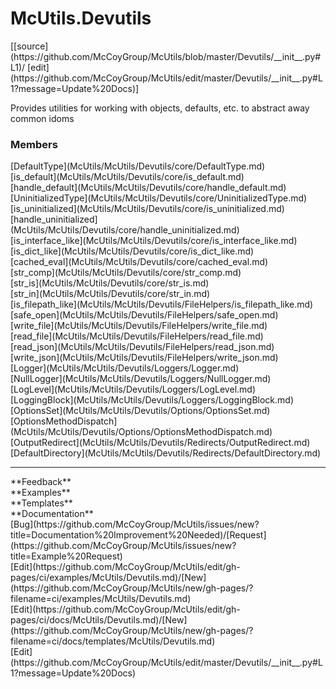# <a id="McUtils.Devutils">McUtils.Devutils</a> 
<div class="docs-source-link" markdown="1">
[[source](https://github.com/McCoyGroup/McUtils/blob/master/Devutils/__init__.py#L1)/
[edit](https://github.com/McCoyGroup/McUtils/edit/master/Devutils/__init__.py#L1?message=Update%20Docs)]
</div>
    
Provides utilities for working with objects, defaults, etc. to abstract away common idoms

### Members
<div class="container alert alert-secondary bg-light">
  <div class="row">
   <div class="col" markdown="1">
[DefaultType](McUtils/McUtils/Devutils/core/DefaultType.md)   
</div>
   <div class="col" markdown="1">
[is_default](McUtils/McUtils/Devutils/core/is_default.md)   
</div>
   <div class="col" markdown="1">
[handle_default](McUtils/McUtils/Devutils/core/handle_default.md)   
</div>
</div>
  <div class="row">
   <div class="col" markdown="1">
[UninitializedType](McUtils/McUtils/Devutils/core/UninitializedType.md)   
</div>
   <div class="col" markdown="1">
[is_uninitialized](McUtils/McUtils/Devutils/core/is_uninitialized.md)   
</div>
   <div class="col" markdown="1">
[handle_uninitialized](McUtils/McUtils/Devutils/core/handle_uninitialized.md)   
</div>
</div>
  <div class="row">
   <div class="col" markdown="1">
[is_interface_like](McUtils/McUtils/Devutils/core/is_interface_like.md)   
</div>
   <div class="col" markdown="1">
[is_dict_like](McUtils/McUtils/Devutils/core/is_dict_like.md)   
</div>
   <div class="col" markdown="1">
[cached_eval](McUtils/McUtils/Devutils/core/cached_eval.md)   
</div>
</div>
  <div class="row">
   <div class="col" markdown="1">
[str_comp](McUtils/McUtils/Devutils/core/str_comp.md)   
</div>
   <div class="col" markdown="1">
[str_is](McUtils/McUtils/Devutils/core/str_is.md)   
</div>
   <div class="col" markdown="1">
[str_in](McUtils/McUtils/Devutils/core/str_in.md)   
</div>
</div>
  <div class="row">
   <div class="col" markdown="1">
[is_filepath_like](McUtils/McUtils/Devutils/FileHelpers/is_filepath_like.md)   
</div>
   <div class="col" markdown="1">
[safe_open](McUtils/McUtils/Devutils/FileHelpers/safe_open.md)   
</div>
   <div class="col" markdown="1">
[write_file](McUtils/McUtils/Devutils/FileHelpers/write_file.md)   
</div>
</div>
  <div class="row">
   <div class="col" markdown="1">
[read_file](McUtils/McUtils/Devutils/FileHelpers/read_file.md)   
</div>
   <div class="col" markdown="1">
[read_json](McUtils/McUtils/Devutils/FileHelpers/read_json.md)   
</div>
   <div class="col" markdown="1">
[write_json](McUtils/McUtils/Devutils/FileHelpers/write_json.md)   
</div>
</div>
  <div class="row">
   <div class="col" markdown="1">
[Logger](McUtils/McUtils/Devutils/Loggers/Logger.md)   
</div>
   <div class="col" markdown="1">
[NullLogger](McUtils/McUtils/Devutils/Loggers/NullLogger.md)   
</div>
   <div class="col" markdown="1">
[LogLevel](McUtils/McUtils/Devutils/Loggers/LogLevel.md)   
</div>
</div>
  <div class="row">
   <div class="col" markdown="1">
[LoggingBlock](McUtils/McUtils/Devutils/Loggers/LoggingBlock.md)   
</div>
   <div class="col" markdown="1">
[OptionsSet](McUtils/McUtils/Devutils/Options/OptionsSet.md)   
</div>
   <div class="col" markdown="1">
[OptionsMethodDispatch](McUtils/McUtils/Devutils/Options/OptionsMethodDispatch.md)   
</div>
</div>
  <div class="row">
   <div class="col" markdown="1">
[OutputRedirect](McUtils/McUtils/Devutils/Redirects/OutputRedirect.md)   
</div>
   <div class="col" markdown="1">
[DefaultDirectory](McUtils/McUtils/Devutils/Redirects/DefaultDirectory.md)   
</div>
   <div class="col" markdown="1">
   
</div>
</div>
</div>













---


<div markdown="1" class="text-secondary">
<div class="container">
  <div class="row">
   <div class="col" markdown="1">
**Feedback**   
</div>
   <div class="col" markdown="1">
**Examples**   
</div>
   <div class="col" markdown="1">
**Templates**   
</div>
   <div class="col" markdown="1">
**Documentation**   
</div>
   <div class="col" markdown="1">
   
</div>
   <div class="col" markdown="1">
   
</div>
   <div class="col" markdown="1">
   
</div>
</div>
  <div class="row">
   <div class="col" markdown="1">
[Bug](https://github.com/McCoyGroup/McUtils/issues/new?title=Documentation%20Improvement%20Needed)/[Request](https://github.com/McCoyGroup/McUtils/issues/new?title=Example%20Request)   
</div>
   <div class="col" markdown="1">
[Edit](https://github.com/McCoyGroup/McUtils/edit/gh-pages/ci/examples/McUtils/Devutils.md)/[New](https://github.com/McCoyGroup/McUtils/new/gh-pages/?filename=ci/examples/McUtils/Devutils.md)   
</div>
   <div class="col" markdown="1">
[Edit](https://github.com/McCoyGroup/McUtils/edit/gh-pages/ci/docs/McUtils/Devutils.md)/[New](https://github.com/McCoyGroup/McUtils/new/gh-pages/?filename=ci/docs/templates/McUtils/Devutils.md)   
</div>
   <div class="col" markdown="1">
[Edit](https://github.com/McCoyGroup/McUtils/edit/master/Devutils/__init__.py#L1?message=Update%20Docs)   
</div>
   <div class="col" markdown="1">
   
</div>
   <div class="col" markdown="1">
   
</div>
   <div class="col" markdown="1">
   
</div>
</div>
</div>
</div>